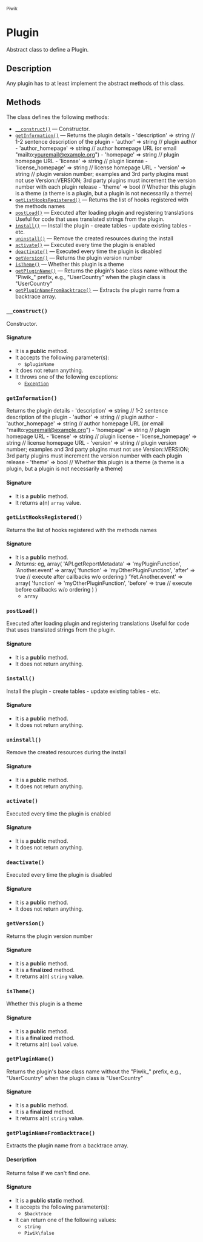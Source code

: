 <small>Piwik</small>

Plugin
======

Abstract class to define a Plugin.

Description
-----------

Any plugin has to at least implement the abstract methods of this class.


Methods
-------

The class defines the following methods:

- [`__construct()`](#__construct) &mdash; Constructor.
- [`getInformation()`](#getInformation) &mdash; Returns the plugin details - &#039;description&#039; =&gt; string        // 1-2 sentence description of the plugin - &#039;author&#039; =&gt; string             // plugin author - &#039;author_homepage&#039; =&gt; string    // author homepage URL (or email &quot;mailto:youremail@example.org&quot;) - &#039;homepage&#039; =&gt; string           // plugin homepage URL - &#039;license&#039; =&gt; string            // plugin license - &#039;license_homepage&#039; =&gt; string   // license homepage URL - &#039;version&#039; =&gt; string            // plugin version number; examples and 3rd party plugins must not use Version::VERSION; 3rd party plugins must increment the version number with each plugin release - &#039;theme&#039; =&gt; bool                // Whether this plugin is a theme (a theme is a plugin, but a plugin is not necessarily a theme)
- [`getListHooksRegistered()`](#getListHooksRegistered) &mdash; Returns the list of hooks registered with the methods names
- [`postLoad()`](#postLoad) &mdash; Executed after loading plugin and registering translations Useful for code that uses translated strings from the plugin.
- [`install()`](#install) &mdash; Install the plugin - create tables - update existing tables - etc.
- [`uninstall()`](#uninstall) &mdash; Remove the created resources during the install
- [`activate()`](#activate) &mdash; Executed every time the plugin is enabled
- [`deactivate()`](#deactivate) &mdash; Executed every time the plugin is disabled
- [`getVersion()`](#getVersion) &mdash; Returns the plugin version number
- [`isTheme()`](#isTheme) &mdash; Whether this plugin is a theme
- [`getPluginName()`](#getPluginName) &mdash; Returns the plugin&#039;s base class name without the &quot;Piwik_&quot; prefix, e.g., &quot;UserCountry&quot; when the plugin class is &quot;UserCountry&quot;
- [`getPluginNameFromBacktrace()`](#getPluginNameFromBacktrace) &mdash; Extracts the plugin name from a backtrace array.

### `__construct()` <a name="__construct"></a>

Constructor.

#### Signature

- It is a **public** method.
- It accepts the following parameter(s):
    - `$pluginName`
- It does not return anything.
- It throws one of the following exceptions:
    - [`Exception`](http://php.net/class.Exception)

### `getInformation()` <a name="getInformation"></a>

Returns the plugin details - &#039;description&#039; =&gt; string        // 1-2 sentence description of the plugin - &#039;author&#039; =&gt; string             // plugin author - &#039;author_homepage&#039; =&gt; string    // author homepage URL (or email &quot;mailto:youremail@example.org&quot;) - &#039;homepage&#039; =&gt; string           // plugin homepage URL - &#039;license&#039; =&gt; string            // plugin license - &#039;license_homepage&#039; =&gt; string   // license homepage URL - &#039;version&#039; =&gt; string            // plugin version number; examples and 3rd party plugins must not use Version::VERSION; 3rd party plugins must increment the version number with each plugin release - &#039;theme&#039; =&gt; bool                // Whether this plugin is a theme (a theme is a plugin, but a plugin is not necessarily a theme)

#### Signature

- It is a **public** method.
- It returns a(n) `array` value.

### `getListHooksRegistered()` <a name="getListHooksRegistered"></a>

Returns the list of hooks registered with the methods names

#### Signature

- It is a **public** method.
- _Returns:_ eg, array( &#039;API.getReportMetadata&#039; =&gt; &#039;myPluginFunction&#039;, &#039;Another.event&#039;         =&gt; array( &#039;function&#039; =&gt; &#039;myOtherPluginFunction&#039;, &#039;after&#039;    =&gt; true // execute after callbacks w/o ordering ) &#039;Yet.Another.event&#039;     =&gt; array( &#039;function&#039; =&gt; &#039;myOtherPluginFunction&#039;, &#039;before&#039;   =&gt; true // execute before callbacks w/o ordering ) )
    - `array`

### `postLoad()` <a name="postLoad"></a>

Executed after loading plugin and registering translations Useful for code that uses translated strings from the plugin.

#### Signature

- It is a **public** method.
- It does not return anything.

### `install()` <a name="install"></a>

Install the plugin - create tables - update existing tables - etc.

#### Signature

- It is a **public** method.
- It does not return anything.

### `uninstall()` <a name="uninstall"></a>

Remove the created resources during the install

#### Signature

- It is a **public** method.
- It does not return anything.

### `activate()` <a name="activate"></a>

Executed every time the plugin is enabled

#### Signature

- It is a **public** method.
- It does not return anything.

### `deactivate()` <a name="deactivate"></a>

Executed every time the plugin is disabled

#### Signature

- It is a **public** method.
- It does not return anything.

### `getVersion()` <a name="getVersion"></a>

Returns the plugin version number

#### Signature

- It is a **public** method.
- It is a **finalized** method.
- It returns a(n) `string` value.

### `isTheme()` <a name="isTheme"></a>

Whether this plugin is a theme

#### Signature

- It is a **public** method.
- It is a **finalized** method.
- It returns a(n) `bool` value.

### `getPluginName()` <a name="getPluginName"></a>

Returns the plugin&#039;s base class name without the &quot;Piwik_&quot; prefix, e.g., &quot;UserCountry&quot; when the plugin class is &quot;UserCountry&quot;

#### Signature

- It is a **public** method.
- It is a **finalized** method.
- It returns a(n) `string` value.

### `getPluginNameFromBacktrace()` <a name="getPluginNameFromBacktrace"></a>

Extracts the plugin name from a backtrace array.

#### Description

Returns false if we can&#039;t find one.

#### Signature

- It is a **public static** method.
- It accepts the following parameter(s):
    - `$backtrace`
- It can return one of the following values:
    - `string`
    - `Piwik\false`

